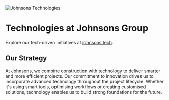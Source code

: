 ![Johnsons Technologies](https://github.com/user-attachments/assets/b7ec8858-5ea8-477c-b5e0-6a288d7070f9)

# Technologies at Johnsons Group

Explore our tech-driven initiatives at [johnsons.tech](https://johnsons.tech).

## Our Strategy

At Johnsons, we combine construction with technology to deliver smarter and more efficient projects. Our commitment to innovation drives us to incorporate advanced technology throughout the project lifecycle. Whether it's using smart tools, optimising workflows or creating customised solutions, technology enables us to build strong foundations for the future.
